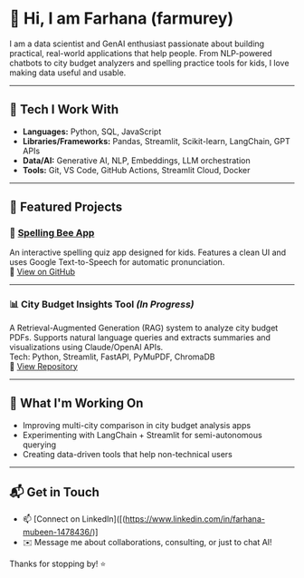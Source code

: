 # 👋 Hi, I am Farhana (farmurey)

I am a data scientist and GenAI enthusiast passionate about building practical, real-world applications that help people. From NLP-powered chatbots to city budget analyzers and spelling practice tools for kids, I love making data useful and usable.

---

## 🔧 Tech I Work With

- **Languages:** Python, SQL, JavaScript
- **Libraries/Frameworks:** Pandas, Streamlit, Scikit-learn, LangChain, GPT APIs
- **Data/AI:** Generative AI, NLP, Embeddings, LLM orchestration
- **Tools:** Git, VS Code, GitHub Actions, Streamlit Cloud, Docker 

---

## 🚀 Featured Projects

### 🐝 [Spelling Bee App](https://spelling-bee-app.streamlit.app/)
An interactive spelling quiz app designed for kids. Features a clean UI and uses Google Text-to-Speech for automatic pronunciation.  
🔗 [View on GitHub](https://github.com/farmurey/Custom_spelling_bee)

---

### 📊 City Budget Insights Tool *(In Progress)*
A Retrieval-Augmented Generation (RAG) system to analyze city budget PDFs. Supports natural language queries and extracts summaries and visualizations using Claude/OpenAI APIs.  
Tech: Python, Streamlit, FastAPI, PyMuPDF, ChromaDB  
🔗 [View Repository](https://github.com/farmurey/CityBudget_RAG)

---

## 🎯 What I'm Working On

- Improving multi-city comparison in city budget analysis apps
- Experimenting with LangChain + Streamlit for semi-autonomous querying
- Creating data-driven tools that help non-technical users

---

## 📬 Get in Touch

- 📫 [Connect on LinkedIn]([(https://www.linkedin.com/in/farhana-mubeen-1478436/)]
- ✉️ Message me about collaborations, consulting, or just to chat AI!

Thanks for stopping by! ⭐
